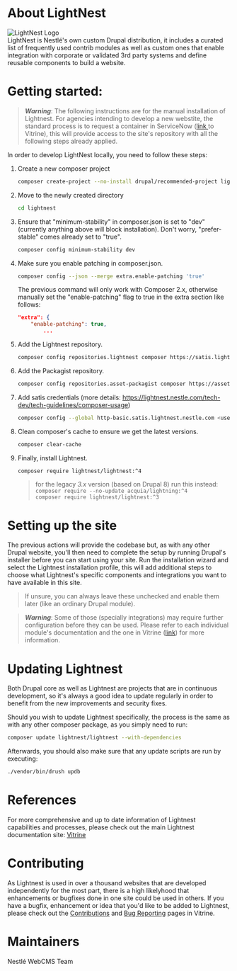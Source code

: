 # About LightNest
![LightNest Logo](https://lightnest.nestle.com/sites/default/files/nestle-logo-png-transparent.png)\
LightNest is Nestlé's own custom Drupal distribution, it includes a curated list of frequently used contrib modules as well as custom ones that enable integration with corporate or validated 3rd party systems and define reusable components to build a website.

# Getting started:
> ***Warning***: The following instructions are for the manual installation of Lightnest.
For agencies intending to develop a new webstite, the standard process is to request a container in ServiceNow ([link ](https://lightnest.nestle.com/getting-started/demand-process/request-hosting)to Vitrine),
this will provide access to the site's repository with all the following steps already applied.

In order to develop LightNest locally, you need to follow these steps:
1. Create a new composer project
    ```bash
    composer create-project --no-install drupal/recommended-project lightnest
    ```
2. Move to the newly created directory
    ```bash
    cd lightnest
    ```
3. Ensure that "minimum-stability" in composer.json is set to "dev" (currently anything above will block installation). Don't worry, "prefer-stable" comes already set to "true".
    ```bash
    composer config minimum-stability dev
    ```
4. Make sure you enable patching in composer.json.
    ```bash
    composer config --json --merge extra.enable-patching 'true'
    ```
    The previous command will only work with Composer 2.x, otherwise manually set the "enable-patching" flag to true in the extra section like follows:
    ```json
    "extra": {
        "enable-patching": true,
            ...
    ```
5. Add the Lightnest repository.
    ```bash
    composer config repositories.lightnest composer https://satis.lightnest.nestle.com/
    ```
6. Add the Packagist repository.
    ```bash
    composer config repositories.asset-packagist composer https://asset-packagist.org
    ```
7. Add satis credentials (more details: https://lightnest.nestle.com/tech-dev/tech-guidelines/composer-usage)
    ```bash
    composer config --global http-basic.satis.lightnest.nestle.com <user> <password>
    ```
8. Clean composer's cache to ensure we get the latest versions.
    ```bash
    composer clear-cache
    ```
9. Finally, install Lightnest.
    ```bash
    composer require lightnest/lightnest:^4
    ```
    >for the legacy *3.x* version (based on Drupal 8) run this instead:
    `composer require --no-update acquia/lightning:^4`\
    `composer require lightnest/lightnest:^3`

# Setting up the site
The previous actions will provide the codebase but, as with any other Drupal website, you'll then need to complete the setup by running Drupal's installer before you can start using your site.
Run the installation wizard and select the Lightnest installation profile, this will add additional steps to choose what Lightnest's specific components and integrations you want to have available in this site.

> If unsure, you can always leave these unchecked and enable them later (like an ordinary Drupal module).

> ***Warning***: Some of those (specially integrations) may require further configuration before they can be used.
Please refer to each individual module's documentation and the one in Vitrine ([link](https://lightnest.nestle.com/our-products/lightnest)) for more information.

# Updating Lightnest
Both Drupal core as well as Lightnest are projects that are in continuous development, so it's always a good idea to update regularly in order to benefit from the new improvements and security fixes.

Should you wish to update Lightnest specifically, the process is the same as with any other composer package, as you simply need to run:
```bash
composer update lightnest/lightnest --with-dependencies
```
Afterwards, you should also make sure that any update scripts are run by executing:
```bash
./vendor/bin/drush updb
```

# References
For more comprehensive and up to date information of Lightnest capabilities and processes, please check out the main Lightnest documentation site: [Vitrine](https://lightnest.nestle.com/)

# Contributing
As Lightnest is used in over a thousand websites that are developed independently for the most part, there is a high likelyhood that enhancements or bugfixes done in one site could be used in others.
If you have a bugfix, enhancement or idea that you'd like to be added to Lightnest, please check out the [Contributions](https://lightnest.nestle.com/tech-dev/agency-collaboration-program/lightnest-open-source) and [Bug Reporting](https://dsu-confluence.nestle.biz/display/DWCMS/Bug+Reporting+Process) pages in Vitrine.

# Maintainers
Nestlé WebCMS Team

